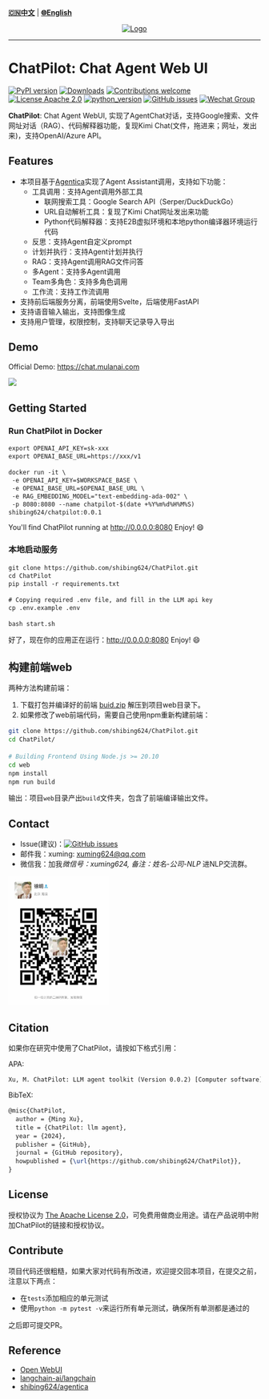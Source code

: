 [**🇨🇳中文**](https://github.com/shibing624/ChatPilot/blob/main/README.md) | [**🌐English**](https://github.com/shibing624/ChatPilot/blob/main/README_EN.md) 

<div align="center">
  <a href="https://github.com/shibing624/ChatPilot">
    <img src="https://github.com/shibing624/ChatPilot/blob/main/docs/favicon.png" height="150" alt="Logo">
  </a>
</div>

-----------------

# ChatPilot: Chat Agent Web UI
[![PyPI version](https://badge.fury.io/py/ChatPilot.svg)](https://badge.fury.io/py/ChatPilot)
[![Downloads](https://static.pepy.tech/badge/ChatPilot)](https://pepy.tech/project/ChatPilot)
[![Contributions welcome](https://img.shields.io/badge/contributions-welcome-brightgreen.svg)](CONTRIBUTING.md)
[![License Apache 2.0](https://img.shields.io/badge/license-Apache%202.0-blue.svg)](LICENSE)
[![python_version](https://img.shields.io/badge/Python-3.9%2B-green.svg)](requirements.txt)
[![GitHub issues](https://img.shields.io/github/issues/shibing624/ChatPilot.svg)](https://github.com/shibing624/ChatPilot/issues)
[![Wechat Group](https://img.shields.io/badge/wechat-group-green.svg?logo=wechat)](#Contact)


**ChatPilot**: Chat Agent WebUI, 实现了AgentChat对话，支持Google搜索、文件网址对话（RAG）、代码解释器功能，复现Kimi Chat(文件，拖进来；网址，发出来)，支持OpenAI/Azure API。


## Features

- 本项目基于[Agentica](https://github.com/shibing624/agentica)实现了Agent Assistant调用，支持如下功能：
  - 工具调用：支持Agent调用外部工具
    - 联网搜索工具：Google Search API（Serper/DuckDuckGo）
    - URL自动解析工具：复现了Kimi Chat网址发出来功能
    - Python代码解释器：支持E2B虚拟环境和本地python编译器环境运行代码
  - 反思：支持Agent自定义prompt
  - 计划并执行：支持Agent计划并执行
  - RAG：支持Agent调用RAG文件问答
  - 多Agent：支持多Agent调用
  - Team多角色：支持多角色调用
  - 工作流：支持工作流调用
- 支持前后端服务分离，前端使用Svelte，后端使用FastAPI
- 支持语音输入输出，支持图像生成
- 支持用户管理，权限控制，支持聊天记录导入导出

## Demo

Official Demo: https://chat.mulanai.com

![](https://github.com/shibing624/ChatPilot/blob/main/docs/shot.png)

## Getting Started

### Run ChatPilot in Docker

```shell
export OPENAI_API_KEY=sk-xxx
export OPENAI_BASE_URL=https://xxx/v1

docker run -it \
 -e OPENAI_API_KEY=$WORKSPACE_BASE \
 -e OPENAI_BASE_URL=$OPENAI_BASE_URL \
 -e RAG_EMBEDDING_MODEL="text-embedding-ada-002" \
 -p 8080:8080 --name chatpilot-$(date +%Y%m%d%H%M%S) shibing624/chatpilot:0.0.1
```
You'll find ChatPilot running at http://0.0.0.0:8080 Enjoy! 😄

### 本地启动服务

```shell
git clone https://github.com/shibing624/ChatPilot.git
cd ChatPilot
pip install -r requirements.txt

# Copying required .env file, and fill in the LLM api key
cp .env.example .env

bash start.sh
```
好了，现在你的应用正在运行：http://0.0.0.0:8080 Enjoy! 😄


## 构建前端web

两种方法构建前端：
1. 下载打包并编译好的前端 [buid.zip](https://github.com/shibing624/ChatPilot/releases/download/0.1.2/build.zip) 解压到项目web目录下。
2. 如果修改了web前端代码，需要自己使用npm重新构建前端：
  ```sh
  git clone https://github.com/shibing624/ChatPilot.git
  cd ChatPilot/
  
  # Building Frontend Using Node.js >= 20.10
  cd web
  npm install
  npm run build
  ```
  输出：项目`web`目录产出`build`文件夹，包含了前端编译输出文件。


## Contact

- Issue(建议)：[![GitHub issues](https://img.shields.io/github/issues/shibing624/ChatPilot.svg)](https://github.com/shibing624/ChatPilot/issues)
- 邮件我：xuming: xuming624@qq.com
- 微信我：加我*微信号：xuming624, 备注：姓名-公司-NLP* 进NLP交流群。

<img src="docs/wechat.jpeg" width="200" />


## Citation

如果你在研究中使用了ChatPilot，请按如下格式引用：

APA:
```latex
Xu, M. ChatPilot: LLM agent toolkit (Version 0.0.2) [Computer software]. https://github.com/shibing624/ChatPilot
```

BibTeX:
```latex
@misc{ChatPilot,
  author = {Ming Xu},
  title = {ChatPilot: llm agent},
  year = {2024},
  publisher = {GitHub},
  journal = {GitHub repository},
  howpublished = {\url{https://github.com/shibing624/ChatPilot}},
}
```

## License


授权协议为 [The Apache License 2.0](LICENSE)，可免费用做商业用途。请在产品说明中附加ChatPilot的链接和授权协议。


## Contribute
项目代码还很粗糙，如果大家对代码有所改进，欢迎提交回本项目，在提交之前，注意以下两点：

 - 在`tests`添加相应的单元测试
 - 使用`python -m pytest -v`来运行所有单元测试，确保所有单测都是通过的

之后即可提交PR。

## Reference

- [Open WebUI](https://github.com/shibing624/ChatPilot)
- [langchain-ai/langchain](https://github.com/langchain-ai/langchain)
- [shibing624/agentica](https://github.com/shibing624/agentica)
